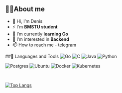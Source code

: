 ## 🙋‍♂️About me

- 👋 Hi, I’m Denis
- ⚡ I'm **BMSTU student**
- 🌱 I’m currently **learning Go**
- 👀 I’m interested in **Backend**
- 📫 How to reach me - [telegram](https://t.me/raiden4545)

##🚀 Languages and Tools
![Go](https://img.shields.io/badge/go-%2300ADD8.svg?style=for-the-badge&logo=go&logoColor=white)
![C](https://img.shields.io/badge/c-%2300599C.svg?style=for-the-badge&logo=c&logoColor=white)
![Java](https://img.shields.io/badge/java-%23ED8B00.svg?style=for-the-badge&logo=java&logoColor=white)
![Python](https://img.shields.io/badge/python-3670A0?style=for-the-badge&logo=python&logoColor=ffdd54)

![Postgres](https://img.shields.io/badge/postgres-%23316192.svg?style=for-the-badge&logo=postgresql&logoColor=white)
![Ubuntu](https://img.shields.io/badge/Ubuntu-E95420?style=for-the-badge&logo=ubuntu&logoColor=white)
![Docker](https://img.shields.io/badge/docker-%230db7ed.svg?style=for-the-badge&logo=docker&logoColor=white)
![Kubernetes](https://img.shields.io/badge/kubernetes-%23326ce5.svg?style=for-the-badge&logo=kubernetes&logoColor=white)

<br/>

[![Top Langs](https://github-readme-stats.vercel.app/api/top-langs/?username=OkDenAl&layout=compact)](https://github.com/OkDenAl/github-readme-stats)
